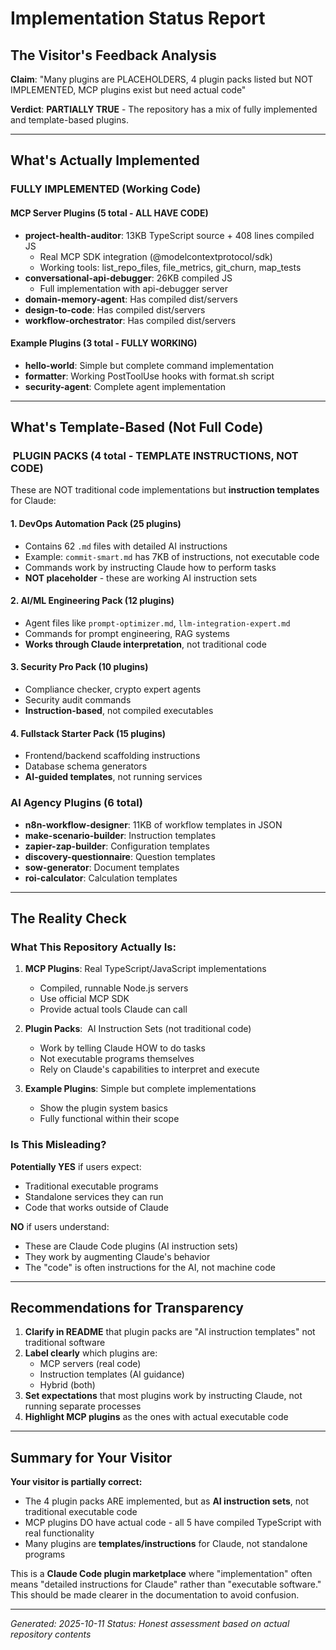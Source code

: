 # Implementation Status Report

## The Visitor's Feedback Analysis

**Claim**: "Many plugins are PLACEHOLDERS, 4 plugin packs listed but NOT IMPLEMENTED, MCP plugins exist but need actual code"

**Verdict**: **PARTIALLY TRUE** - The repository has a mix of fully implemented and template-based plugins.

---

## What's Actually Implemented

###  FULLY IMPLEMENTED (Working Code)

#### MCP Server Plugins (5 total - ALL HAVE CODE)
- **project-health-auditor**: 13KB TypeScript source + 408 lines compiled JS
  - Real MCP SDK integration (@modelcontextprotocol/sdk)
  - Working tools: list_repo_files, file_metrics, git_churn, map_tests
- **conversational-api-debugger**: 26KB compiled JS
  - Full implementation with api-debugger server
- **domain-memory-agent**: Has compiled dist/servers
- **design-to-code**: Has compiled dist/servers
- **workflow-orchestrator**: Has compiled dist/servers

#### Example Plugins (3 total - FULLY WORKING)
- **hello-world**: Simple but complete command implementation
- **formatter**: Working PostToolUse hooks with format.sh script
- **security-agent**: Complete agent implementation

---

## What's Template-Based (Not Full Code)

### ️ PLUGIN PACKS (4 total - TEMPLATE INSTRUCTIONS, NOT CODE)

These are NOT traditional code implementations but **instruction templates** for Claude:

#### 1. DevOps Automation Pack (25 plugins)
- Contains 62 `.md` files with detailed AI instructions
- Example: `commit-smart.md` has 7KB of instructions, not executable code
- Commands work by instructing Claude how to perform tasks
- **NOT placeholder** - these are working AI instruction sets

#### 2. AI/ML Engineering Pack (12 plugins)
- Agent files like `prompt-optimizer.md`, `llm-integration-expert.md`
- Commands for prompt engineering, RAG systems
- **Works through Claude interpretation**, not traditional code

#### 3. Security Pro Pack (10 plugins)
- Compliance checker, crypto expert agents
- Security audit commands
- **Instruction-based**, not compiled executables

#### 4. Fullstack Starter Pack (15 plugins)
- Frontend/backend scaffolding instructions
- Database schema generators
- **AI-guided templates**, not running services

### AI Agency Plugins (6 total)
- **n8n-workflow-designer**: 11KB of workflow templates in JSON
- **make-scenario-builder**: Instruction templates
- **zapier-zap-builder**: Configuration templates
- **discovery-questionnaire**: Question templates
- **sow-generator**: Document templates
- **roi-calculator**: Calculation templates

---

## The Reality Check

### What This Repository Actually Is:

1. **MCP Plugins**:  Real TypeScript/JavaScript implementations
   - Compiled, runnable Node.js servers
   - Use official MCP SDK
   - Provide actual tools Claude can call

2. **Plugin Packs**: ️ AI Instruction Sets (not traditional code)
   - Work by telling Claude HOW to do tasks
   - Not executable programs themselves
   - Rely on Claude's capabilities to interpret and execute

3. **Example Plugins**:  Simple but complete implementations
   - Show the plugin system basics
   - Fully functional within their scope

### Is This Misleading?

**Potentially YES** if users expect:
- Traditional executable programs
- Standalone services they can run
- Code that works outside of Claude

**NO** if users understand:
- These are Claude Code plugins (AI instruction sets)
- They work by augmenting Claude's behavior
- The "code" is often instructions for the AI, not machine code

---

## Recommendations for Transparency

1. **Clarify in README** that plugin packs are "AI instruction templates" not traditional software
2. **Label clearly** which plugins are:
   - MCP servers (real code)
   - Instruction templates (AI guidance)
   - Hybrid (both)
3. **Set expectations** that most plugins work by instructing Claude, not running separate processes
4. **Highlight MCP plugins** as the ones with actual executable code

---

## Summary for Your Visitor

**Your visitor is partially correct:**
- The 4 plugin packs ARE implemented, but as **AI instruction sets**, not traditional executable code
- MCP plugins DO have actual code - all 5 have compiled TypeScript with real functionality
- Many plugins are **templates/instructions** for Claude, not standalone programs

This is a **Claude Code plugin marketplace** where "implementation" often means "detailed instructions for Claude" rather than "executable software." This should be made clearer in the documentation to avoid confusion.

---

*Generated: 2025-10-11*
*Status: Honest assessment based on actual repository contents*